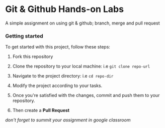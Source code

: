 # Git & Github Hands-on Labs

A simple assignment on using git & github; branch, merge and pull request

### Getting started

To get started with this project, follow these steps:

1. Fork this repository

2. Clone the repository to your local machine: i.e ```git clone repo-url```

3. Navigate to the project directory: i.e ```cd repo-dir```

4. Modify the project according to your tasks.

5. Once you're satisfied with the changes, commit and push them to your repository.

6. Then create a **Pull Request**

*don't forget to summit your assignment in google classroom*
